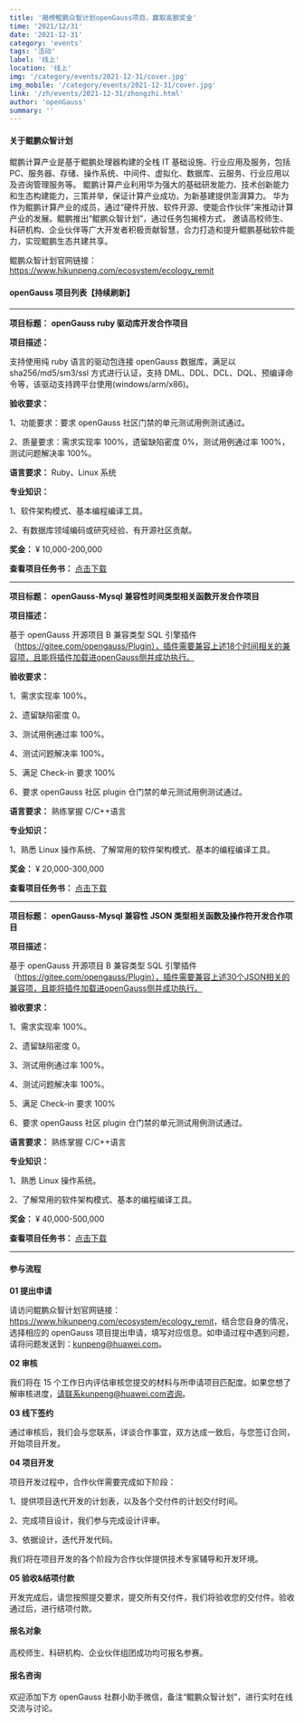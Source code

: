 ```yaml
---
title: '揭榜鲲鹏众智计划openGauss项目，赢取高额奖金'
time: '2021/12/31'
date: '2021-12-31'
category: 'events'
tags: '活动'
label: '线上'
location: '线上'
img: '/category/events/2021-12-31/cover.jpg'
img_mobile: '/category/events/2021-12-31/cover.jpg'
link: '/zh/events/2021-12-31/zhongzhi.html'
author: 'openGauss'
summary: ''
---
```


#### 关于鲲鹏众智计划

鲲鹏计算产业是基于鲲鹏处理器构建的全栈 IT 基础设施、行业应用及服务，包括 PC、服务器、存储、操作系统、中间件、虚拟化、数据库、云服务、行业应用以及咨询管理服务等。
鲲鹏计算产业利用华为强大的基础研发能力、技术创新能力和生态构建能力，三策并举，保证计算产业成功，为新基建提供澎湃算力。
华为作为鲲鹏计算产业的成员，通过“硬件开放、软件开源、使能合作伙伴”来推动计算产业的发展。鲲鹏推出“鲲鹏众智计划”，通过任务包揭榜方式，
邀请高校师生、科研机构、企业伙伴等广大开发者积极贡献智慧，合力打造和提升鲲鹏基础软件能力，实现鲲鹏生态共建共享。

鲲鹏众智计划官网链接： <https://www.hikunpeng.com/ecosystem/ecology_remit>

#### openGauss 项目列表【持续刷新】

<hr/>

**项目标题：** **openGauss ruby 驱动库开发合作项目**

**项目描述：**

支持使用纯 ruby 语言的驱动包连接 openGauss 数据库，满足以 sha256/md5/sm3/ssl 方式进行认证，支持 DML、DDL、DCL、DQL、预编译命令等，该驱动支持跨平台使用(windows/arm/x86)。

**验收要求：**

1、功能要求：要求 openGauss 社区门禁的单元测试用例测试通过。

2、质量要求：需求实现率 100%，遗留缺陷密度 0%，测试用例通过率 100%，测试问题解决率 100%。

**语言要求：** Ruby、Linux 系统

**专业知识：**

1、软件架构模式、基本编程编译工具。

2、有数据库领域编码或研究经验、有开源社区贡献。

**奖金：** ¥ 10,000-200,000

**查看项目任务书：** [点击下载](./20210928170001.docx)

<hr/>

**项目标题：** **openGauss-Mysql 兼容性时间类型相关函数开发合作项目**

**项目描述：**

基于 openGauss 开源项目 B 兼容类型 SQL 引擎插件（https://gitee.com/opengauss/Plugin），插件需要兼容上述18个时间相关的兼容项，且能将插件加载进openGauss侧并成功执行。

**验收要求：**

1、需求实现率 100%。

2、遗留缺陷密度 0。

3、测试用例通过率 100%。

4、测试问题解决率 100%。

5、满足 Check-in 要求 100%

6、要求 openGauss 社区 plugin 仓门禁的单元测试用例测试通过。

**语言要求：** 熟练掌握 C/C++语言

**专业知识：**

1、熟悉 Linux 操作系统、了解常用的软件架构模式、基本的编程编译工具。

**奖金：** ¥ 20,000-300,000

**查看项目任务书：** [点击下载](./20220324170001.pdf)

<hr/>

**项目标题：** **openGauss-Mysql 兼容性 JSON 类型相关函数及操作符开发合作项目**

**项目描述：**

基于 openGauss 开源项目 B 兼容类型 SQL 引擎插件（https://gitee.com/opengauss/Plugin），插件需要兼容上述30个JSON相关的兼容项，且能将插件加载进openGauss侧并成功执行。

**验收要求：**

1、需求实现率 100%。

2、遗留缺陷密度 0。

3、测试用例通过率 100%。

4、测试问题解决率 100%。

5、满足 Check-in 要求 100%

6、要求 openGauss 社区 plugin 仓门禁的单元测试用例测试通过。

**语言要求：** 熟练掌握 C/C++语言

**专业知识：**

1、熟悉 Linux 操作系统。

2、了解常用的软件架构模式、基本的编程编译工具。

**奖金：** ¥ 40,000-500,000

**查看项目任务书：** [点击下载](./20220324170002.pdf)

<hr/>

#### 参与流程

**01 提出申请**

请访问鲲鹏众智计划官网链接：<https://www.hikunpeng.com/ecosystem/ecology_remit>，结合您自身的情况，选择相应的 openGauss 项目提出申请，填写对应信息。如申请过程中遇到问题，请将问题发送到：kunpeng@huawei.com。

**02 审核**

我们将在 15 个工作日内评估审核您提交的材料与所申请项目匹配度。如果您想了解审核进度，请联系kunpeng@huawei.com咨询。

**03 线下签约**

通过审核后，我们会与您联系，详谈合作事宜，双方达成一致后，与您签订合同，开始项目开发。

**04 项目开发**

项目开发过程中，合作伙伴需要完成如下阶段：

1、提供项目迭代开发的计划表，以及各个交付件的计划交付时间。

2、完成项目设计，我们参与完成设计评审。

3、依据设计，迭代开发代码。

我们将在项目开发的各个阶段为合作伙伴提供技术专家辅导和开发环境。

**05 验收&结项付款**

开发完成后，请您按照提交要求，提交所有交付件，我们将验收您的交付件。验收通过后，进行结项付款。

#### 报名对象

高校师生、科研机构、企业伙伴组团成功均可报名参赛。

#### 报名咨询

欢迎添加下方 openGauss 社群小助手微信，备注“鲲鹏众智计划”，进行实时在线交流与讨论。

<div style="width: 220px; height: 220px; background: url(/img/breadcrumbs/wechat.jpg); background-size: 100% 100%;">
</div>
